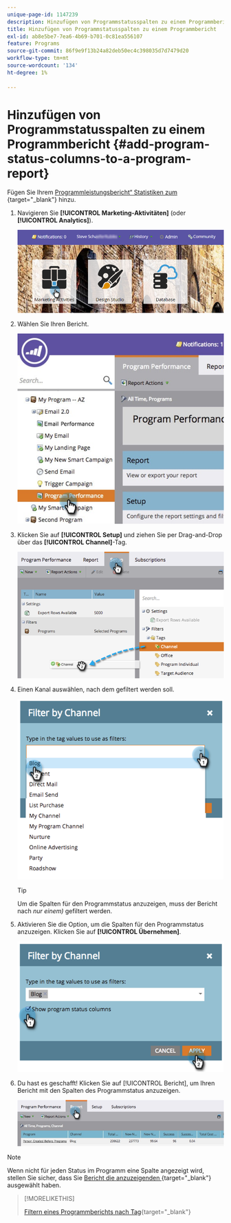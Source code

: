 ```yaml
---
unique-page-id: 1147239
description: Hinzufügen von Programmstatusspalten zu einem Programmbericht - Marketo-Dokumente - Produktdokumentation
title: Hinzufügen von Programmstatusspalten zu einem Programmbericht
exl-id: ab8e5be7-7ea6-4b69-b701-0c81ea556107
feature: Programs
source-git-commit: 86f9e9f13b24a82deb50ec4c398035d7d7479d20
workflow-type: tm+mt
source-wordcount: '134'
ht-degree: 1%

---
```


# Hinzufügen von Programmstatusspalten zu einem Programmbericht {#add-program-status-columns-to-a-program-report}

Fügen Sie Ihrem [Programmleistungsbericht“ Statistiken zum ](/help/marketo/product-docs/core-marketo-concepts/programs/program-performance-report/create-a-program-performance-report.md){target="_blank"} hinzu.

1. Navigieren Sie **[!UICONTROL Marketing-Aktivitäten]** (oder **[!UICONTROL Analytics]**).

   ![](assets/login-marketing-activities-2.png)

1. Wählen Sie Ihren Bericht.

   ![](assets/emailperformance.jpg)

1. Klicken Sie auf **[!UICONTROL Setup]** und ziehen Sie per Drag-and-Drop über das **[!UICONTROL Channel]**-Tag.

   ![](assets/image2014-9-23-16-3a26-3a38.png)

1. Einen Kanal auswählen, nach dem gefiltert werden soll.

   ![](assets/image2014-9-23-16-3a26-3a48.png)

   >[!TIP]
   >
   >Um die Spalten für den Programmstatus anzuzeigen, muss der Bericht nach _nur einem)_ gefiltert werden.

1. Aktivieren Sie die Option, um die Spalten für den Programmstatus anzuzeigen. Klicken Sie auf **[!UICONTROL Übernehmen]**.

   ![](assets/image2014-9-23-16-3a26-3a53.png)

1. Du hast es geschafft! Klicken Sie auf [!UICONTROL Bericht], um Ihren Bericht mit den Spalten des Programmstatus anzuzeigen.

   ![](assets/programreport.jpg)

>[!NOTE]
>
>Wenn nicht für jeden Status im Programm eine Spalte angezeigt wird, stellen Sie sicher, dass Sie [ Bericht die anzuzeigenden ](/help/marketo/product-docs/reporting/basic-reporting/editing-reports/select-report-columns.md){target="_blank"} ausgewählt haben.

>[!MORELIKETHIS]
>
>[Filtern eines Programmberichts nach Tag](/help/marketo/product-docs/core-marketo-concepts/programs/program-performance-report/filter-a-program-report-by-tag.md){target="_blank"}
